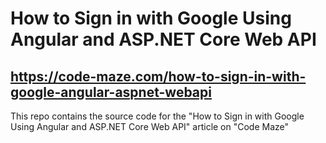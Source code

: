 # How to Sign in with Google Using Angular and ASP.NET Core Web API
## https://code-maze.com/how-to-sign-in-with-google-angular-aspnet-webapi
This repo contains the source code for the "How to Sign in with Google Using Angular and ASP.NET Core Web API" article on "Code Maze"
